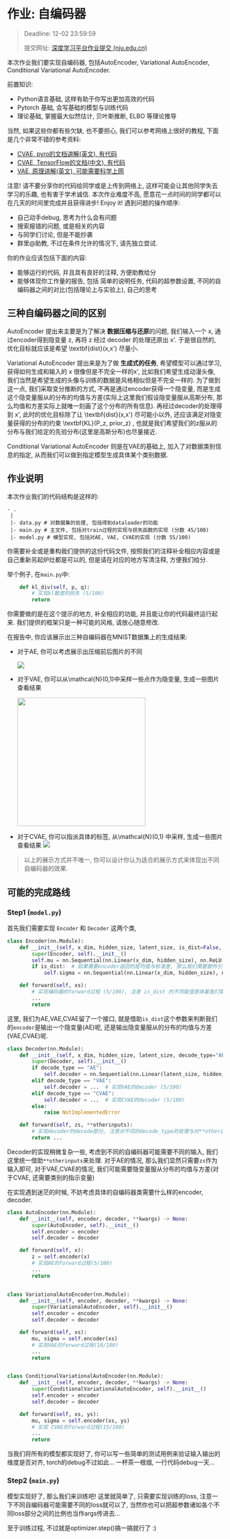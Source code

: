 # 作业: 自编码器

> Deadline: 12-02 23:59:59 
> 
> 提交网址: [深度学习平台作业提交 (nju.edu.cn)](https://table.nju.edu.cn/dtable/forms/0572926f-1534-4b21-aff7-833435d4a885/)

本次作业我们要实现自编码器, 包括AutoEncoder, Variational AutoEncoder, Conditional Variational AutoEncoder.

前置知识:

- Python语言基础, 这样有助于你写出更加高效的代码
- Pytorch 基础, 会写基础的模型与训练代码
- 理论基础, 掌握最大似然估计, 贝叶斯推断, ELBO 等理论推导

当然, 如果这些你都有些欠缺, 也不要担心, 我们可以参考网络上很好的教程, 下面是几个非常不错的参考资料:

- [CVAE, pyro的文档讲解(英文), 有代码](https://pyro.ai/examples/cvae.html)
- [CVAE, TensorFlow的文档(中文), 有代码](https://www.tensorflow.org/tutorials/generative/cvae?hl=zh-cn)
- [VAE, 原理讲解(英文), 可能需要科学上网](https://towardsdatascience.com/understanding-variational-autoencoders-vaes-f70510919f73)

注意! 请不要分享你的代码给同学或是上传到网络上, 这样可能会让其他同学失去学习的乐趣, 也有害于学术诚信. 
本次作业难度不高, 愿意花一点时间的同学都可以在几天的时间里完成并且获得进步! Enjoy it!
遇到问题的操作顺序:

- 自己动手debug, 思考为什么会有问题
- 搜索报错的问题, 或是相关的内容
- 与同学们讨论, 但是不能抄袭
- 群里@助教, 不过在条件允许的情况下, 请先独立尝试.

你的作业应该包括下面的内容:

- 能够运行的代码, 并且具有良好的注释, 方便助教给分
- 能够体现你工作量的报告, 包括 简单的说明任务, 代码的超参数设置, 不同的自编码器之间的对比(包括理论上与实验上), 自己的思考

## 三种自编码器之间的区别

AutoEncoder 提出来主要是为了解决 **数据压缩与还原**的问题, 我们输入一个 x, 通过encoder得到隐变量 z, 再将 z 经过 decoder 的处理还原出 x'. 于是很自然的, 优化目标就应该是希望 \textbf{dist}(x,x') 尽量小.

Variational AutoEncoder 提出来是为了做 **生成式的任务**, 希望模型可以通过学习, 获得如何生成和输入的 x 很像但是不完全一样的x', 比如我们希望生成动漫头像, 我们当然是希望生成的头像与训练的数据是风格相似但是不完全一样的. 为了做到这一点, 我们采取变分推断的方式, 不再是通过encoder获得一个隐变量, 而是生成这个隐变量服从的分布的均值与方差(实际上这里我们假设隐变量服从高斯分布, 那么均值和方差实际上就唯一刻画了这个分布的所有信息). 再经过decoder的处理得到 x', 此时的优化目标除了让 \textbf{dist}(x,x') 尽可能小以外, 还应该满足对隐变量获得的分布的约束 \textbf{KL}(P_z, prior_z) , 也就是我们希望我们的z服从的分布与我们给定的先验分布(这里是高斯分布)也尽量接近.

Conditional Variational AutoEncoder 则是在VAE的基础上, 加入了对数据类别信息的指定, 从而我们可以做到指定模型生成具体某个类别数据.

## 作业说明

本次作业我们的代码结构是这样的:

```
- .
 |
 |- data.py # 对数据集的处理, 包括得到dataloader的功能
 |- main.py # 主文件, 包括对train过程的实现与损失函数的实现 (分数 45/100)
 |- model.py # 模型实现, 包括对AE, VAE, CVAE的实现 (分数 55/100)
```

你需要补全或是重构我们提供的这份代码文件, 按照我们的注释补全相应内容或是自己重新另起炉灶都是可以的, 但是请在对应的地方写清注释, 方便我们给分.

举个例子, 在`main.py`中:

```python
    def kl_div(self, p, q):
        # 实现kl散度的损失 (5/100)
        return
```

你需要做的是在这个提示的地方, 补全相应的功能, 并且能让你的代码最终运行起来. 我们提供的框架只是一种可能的风格, 请放心随意修改.

在报告中, 你应该展示出三种自编码器在MNIST数据集上的生成结果:

- 对于AE, 你可以考虑展示出压缩前后图片的不同
  
  ![](https://blog.keras.io/img/ae/sparse_ae_32.png)

- 对于VAE, 你可以从\mathcal{N}(0,1)中采样一些点作为隐变量, 生成一些图片查看结果
  
  <img src="https://img2020.cnblogs.com/blog/2226924/202104/2226924-20210423185609828-1496768811.jpg" title="" alt="" width="299">

- 对于CVAE, 你可以指派具体的标签, 从\mathcal{N}(0,1) 中采样, 生成一些图片查看结果 ![](https://pic1.imgdb.cn/item/636da3bb16f2c2beb14394d8.png)

> 以上的展示方式并不唯一, 你可以设计你认为适合的展示方式来体现出不同自编码器的效果.

## 可能的完成路线

### Step1 (`model.py`)

首先我们需要实现 `Encoder` 和 `Decoder` 这两个类,

```python
class Encoder(nn.Module):
    def __init__(self, x_dim, hidden_size, latent_size, is_dist=False, **kwargs) -> None:
        super(Encoder, self).__init__()
        self.mu = nn.Sequential(nn.Linear(x_dim, hidden_size), nn.ReLU(), nn.Linear(hidden_size, latent_size),)
        if is_dist:  # 如果需要encoder返回的是均值与标准差, 那么我们需要额外引入一次计算标准差的layer
            self.sigma = nn.Sequential(nn.Linear(x_dim, hidden_size), nn.ReLU(), nn.Linear(hidden_size, latent_size),)

    def forward(self, xs):
        # 实现编码器的forward过程 (5/100), 注意 is_dist 的不同取值意味着我们需要不同输出的encoder
        ...
        return
```

这里, 我们为AE,VAE,CVAE留了一个接口, 就是借助`is_dist`这个参数来判断我们的`encoder`是输出一个隐变量(AE)呢, 还是输出隐变量服从的分布的均值与方差(VAE,CVAE)呢.

```python
class Decoder(nn.Module):
    def __init__(self, x_dim, hidden_size, latent_size, decode_type="AE", **kwargs) -> None:
        super(Decoder, self).__init__()
        if decode_type == "AE":
            self.decoder = nn.Sequential(nn.Linear(latent_size, hidden_size), nn.ReLU(), nn.Linear(hidden_size, x_dim),)
        elif decode_type == "VAE":
            self.decoder = ...  # 实现VAE的decoder (5/100)
        elif decode_type == "CVAE":
            self.decoder = ...  # 实现CVAE的decoder (5/100)
        else:
            raise NotImplementedError

    def forward(self, zs, **otherinputs):
        # 实现decoder的decode部分, 注意对不同的decode_type的处理与对**otherinputs的解析 (10/100)
        return ...
```

Decoder的实现稍微复杂一些, 考虑到不同的自编码器可能需要不同的输入, 我们这里统一借助`**otherinputs`来处理.
对于AE的情况, 那么我们显然只需要`zs`作为输入即可, 对于VAE,CVAE的情况, 我们可能需要隐变量服从分布的均值与方差(对于CVAE, 还需要类别的指示变量)

在实现遇到迷茫的时候, 不妨考虑具体的自编码器类需要什么样的encoder, decoder.

```python
class AutoEncoder(nn.Module):
    def __init__(self, encoder, decoder, **kwargs) -> None:
        super(AutoEncoder, self).__init__()
        self.encoder = encoder
        self.decoder = decoder

    def forward(self, x):
        z = self.encoder(x)
        # 实现AE的forward过程(5/100)
        ...
        return


class VariationalAutoEncoder(nn.Module):
    def __init__(self, encoder, decoder, **kwargs) -> None:
        super(VariationalAutoEncoder, self).__init__()
        self.encoder = encoder
        self.decoder = decoder

    def forward(self, xs):
        mu, sigma = self.encoder(xs)
        # 实现VAE的forward过程(10/100)
        ...
        return


class ConditionalVariationalAutoEncoder(nn.Module):
    def __init__(self, encoder, decoder, **kwargs) -> None:
        super(ConditionalVariationalAutoEncoder, self).__init__()
        self.encoder = encoder
        self.decoder = decoder

    def forward(self, xs, ys):
        mu, sigma = self.encoder(xs, ys)
        # 实现 CVAE的forward过程(15/100)
        ...
        return
```

当我们将所有的模型都实现好了, 你可以写一些简单的测试用例来验证输入输出的维度是否对齐, torch的debug不过如此... 一杯茶一根烟, 一行代码debug一天...

### Step2 (`main.py`)

模型实现好了, 那么我们来训练吧!
这里就简单了, 只需要实现训练的loss, 注意一下不同自编码器可能需要不同的loss就可以了, 当然你也可以把超参数诸如各个不同loss部分之间的比例也当作args传进去...

至于训练过程, 不过就是optimizer.step()搞一搞就行了 :)
